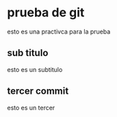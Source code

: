 # prueba de git 
esto es una practivca para la prueba 

## sub titulo

esto es un subtitulo 

## tercer commit 

esto es un tercer 

